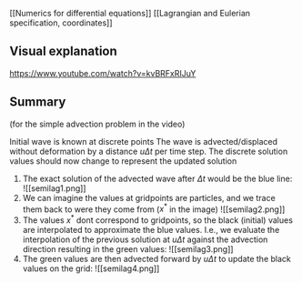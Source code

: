 [[Numerics for differential equations]]
[[Lagrangian and Eulerian specification, coordinates]]


## Visual explanation
https://www.youtube.com/watch?v=kvBRFxRIJuY


## Summary 
(for the simple advection problem in the video)

Initial wave is known at discrete points
The wave is advected/displaced without deformation by a distance $u \Delta t$ per time step. The discrete solution values should now change to represent the updated solution

1. The exact solution of the advected wave after $\Delta t$ would be the blue line: ![[semilag1.png]]
2. We can imagine the values at gridpoints are particles, and we trace them back to were they come from ($x^*$ in the image) ![[semilag2.png]]
3. The values $x^*$ dont correspond to gridpoints, so the black (initial) values are interpolated to approximate the blue values. I.e., we evaluate the interpolation of the previous solution at $u\Delta t$ against the advection direction resulting in the green values: ![[semilag3.png]]
4. The green values are then advected forward by $u\Delta t$ to update the black values on the grid: ![[semilag4.png]]

